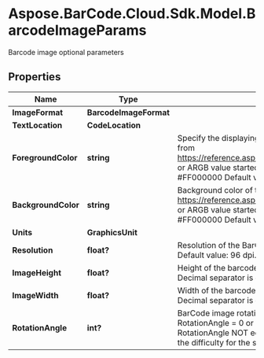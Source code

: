 # Aspose.BarCode.Cloud.Sdk.Model.BarcodeImageParams

Barcode image optional parameters

## Properties

Name | Type | Description | Notes
---- | ---- | ----------- | -----
**ImageFormat** | **BarcodeImageFormat** |  | [optional]
**TextLocation** | **CodeLocation** |  | [optional]
**ForegroundColor** | **string** | Specify the displaying bars and content Color. Value: Color name from https://reference.aspose.com/drawing/net/system.drawing/color/ or ARGB value started with #. For example: AliceBlue or #FF000000 Default value: Black. | [optional] [default to "Black"]
**BackgroundColor** | **string** | Background color of the barcode image. Value: Color name from https://reference.aspose.com/drawing/net/system.drawing/color/ or ARGB value started with #. For example: AliceBlue or #FF000000 Default value: White. | [optional] [default to "White"]
**Units** | **GraphicsUnit** |  | [optional]
**Resolution** | **float?** | Resolution of the BarCode image. One value for both dimensions. Default value: 96 dpi. Decimal separator is dot. | [optional]
**ImageHeight** | **float?** | Height of the barcode image in given units. Default units: pixel. Decimal separator is dot. | [optional]
**ImageWidth** | **float?** | Width of the barcode image in given units. Default units: pixel. Decimal separator is dot. | [optional]
**RotationAngle** | **int?** | BarCode image rotation angle, measured in degree, e.g. RotationAngle &#x3D; 0 or RotationAngle &#x3D; 360 means no rotation. If RotationAngle NOT equal to 90, 180, 270 or 0, it may increase the difficulty for the scanner to read the image. Default value: 0. | [optional]
